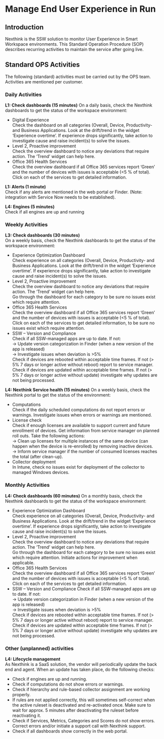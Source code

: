 # Manage End User Experience in Run

## Introduction

Nexthink is the SSW solution to monitor User Experience in Smart Workspace environments. This Standard Operation Procedure (SOP) describes recurring activities to maintain the service after going live.

## Standard OPS Activities

The following (standard) activities must be carried out by the OPS team. Activities are mentioned per customer.

### Daily Activities

**L1: Check dashboards (15 minutes)**
On a daily basis, check the Nexthink dashboards to get the status of the workspace environment:

* Digital Experience  
Check the dashboard on all categories (Overall, Device, Productivity- and Business Applications. Look at the drift/trend in the widget ‘Experience overtime’. If experience drops significantly, take action to investigate cause and raise incident(s) to solve the issues.
* Level 2, Proactive improvement  
Check the overview dashboard to notice any deviations that require action. The ‘Trend’ widget can help here.
* Office 365 Health Services  
Check the overview dashboard if all Office 365 services report ‘Green’ and the number of devices with issues is acceptable (<5 % of total).  
Click on each of the services to get detailed information.

**L1: Alerts (1 minute)**  
Check if any alerts are mentioned in the web portal or Finder. (Note: integration with Service Now needs to be established).

**L4: Engines (5 minutes)**  
Check if all engines are up and running

### Weekly Activities

**L3: Check dashboards (30 minutes)**  
On a weekly basis, check the Nexthink dashboards to get the status of the workspace environment:

* Experience Optimization Dashboard  
Check experience on all categories (Overall, Device, Productivity- and Business Applications. Look at the drift/trend in the widget ‘Experience overtime’. If experience drops significantly, take action to investigate cause and raise incident(s) to solve the issues.
* Level 2, Proactive improvement  
Check the overview dashboard to notice any deviations that require action. The ‘Trend’ widget can help here.  
Go through the dashboard for each category to be sure no issues exist which require attention.  
* Office 365 Health Services  
Check the overview dashboard if all Office 365 services report ‘Green’ and the number of devices with issues is acceptable (<5 % of total).  
Click on each of the services to get detailed information, to be sure no issues exist which require attention.
* SSW – Version and Compliance  
Check if all SSW-managed apps are up to date. If not:  
-> Update version categorization in Finder (when a new version of the app is released)  
-> Investigate issues when deviation is >5%  
Check if devices are rebooted within acceptable time frames. If not (> 5% 7 days or longer active without reboot) report to service manager.  
Check if devices are updated within acceptable time frames. If not (> 5% 7 days or longer active without update) investigate why updates are not being processed.

**L4: Nexthink Service health (15 minutes)**
On a weekly basis, check the Nexthink portal to get the status of the environment:

* Computations  
Check if the daily scheduled computations do not report errors or warnings. Investigate issues when errors or warnings are mentioned.
* License check  
Check if enough licenses are available to support current and future enrollment of devices. Get information from service manager on planned roll outs. Take the following actions:  
-> Clean up licenses for multiple instances of the same device (can happen when the device is re-enrolled) by removing inactive devices.  
-> Inform service manager if the number of consumed licenses reaches the total (after clean-up).  
* Collector deployment  
In Intune, check no issues exist for deployment of the collector to managed Windows devices.

### Monthly Activities

**L4: Check dashboards (60 minutes)**
On a monthly basis, check the Nexthink dashboards to get the status of the workspace environment:

* Experience Optimization Dashboard  
Check experience on all categories (Overall, Device, Productivity- and Business Applications. Look at the drift/trend in the widget ‘Experience overtime’. If experience drops significantly, take action to investigate cause and raise incident(s) to solve the issues.
* Level 2, Proactive improvement  
Check the overview dashboard to notice any deviations that require action. The ‘Trend’ widget can help here.  
Go through the dashboard for each category to be sure no issues exist which require attention. Initiate actions for improvement when applicable.
* Office 365 Health Services  
Check the overview dashboard if all Office 365 services report ‘Green’ and the number of devices with issues is acceptable (<5 % of total).  
Click on each of the services to get detailed information.
* SSW – Version and Compliance
Check if all SSW-managed apps are up to date. If not:  
-> Update version categorization in Finder (when a new version of the app is released)  
-> Investigate issues when deviation is >5%  
Check if devices are rebooted within acceptable time frames. If not (> 5% 7 days or longer active without reboot) report to service manager.  
Check if devices are updated within acceptable time frames. If not (> 5% 7 days or longer active without update) investigate why updates are not being processed.

### Other (unplanned) activities

**L4: Lifecycle management**  
As Nexthink is a SaaS solution, the vendor will periodically update the back end and agent. When an update has taken place, do the following checks:

* Check if engines are up and running.
* Check if computations do not show errors or warnings.
* Check if hierarchy and rule-based collector assignment are working properly.
* If rules are not applied correctly, this will sometimes self-correct when the active ruleset is deactivated and re-activated once. Make sure to wait for approx. 5 minutes after deactivating the ruleset before reactivating it.
* Check if Services, Metrics, Categories and Scores do not show errors. Correct errors and/or initiate a support call with Nexthink support.
* Check if all dashboards show correctly in the web portal.
